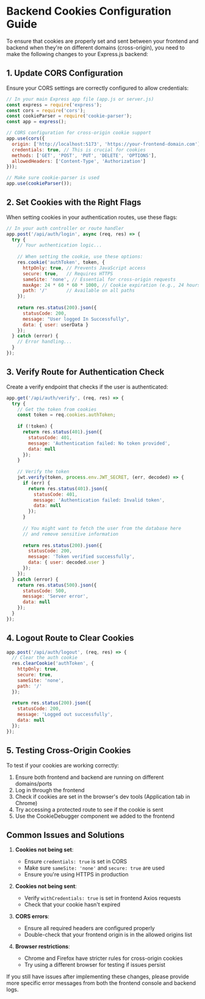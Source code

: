 # Backend Cookies Configuration Guide

To ensure that cookies are properly set and sent between your frontend and backend when they're on different domains (cross-origin), you need to make the following changes to your Express.js backend:

## 1. Update CORS Configuration

Ensure your CORS settings are correctly configured to allow credentials:

```javascript
// In your main Express app file (app.js or server.js)
const express = require('express');
const cors = require('cors');
const cookieParser = require('cookie-parser');
const app = express();

// CORS configuration for cross-origin cookie support
app.use(cors({
  origin: ['http://localhost:5173', 'https://your-frontend-domain.com'],
  credentials: true, // This is crucial for cookies
  methods: ['GET', 'POST', 'PUT', 'DELETE', 'OPTIONS'],
  allowedHeaders: ['Content-Type', 'Authorization']
}));

// Make sure cookie-parser is used
app.use(cookieParser());
```

## 2. Set Cookies with the Right Flags

When setting cookies in your authentication routes, use these flags:

```javascript
// In your auth controller or route handler
app.post('/api/auth/login', async (req, res) => {
  try {
    // Your authentication logic...
    
    // When setting the cookie, use these options:
    res.cookie('authToken', token, {
      httpOnly: true, // Prevents JavaScript access
      secure: true,   // Requires HTTPS
      sameSite: 'none', // Essential for cross-origin requests
      maxAge: 24 * 60 * 60 * 1000, // Cookie expiration (e.g., 24 hours)
      path: '/'       // Available on all paths
    });
    
    return res.status(200).json({
      statusCode: 200,
      message: "User logged In Successfully",
      data: { user: userData }
    });
  } catch (error) {
    // Error handling...
  }
});
```

## 3. Verify Route for Authentication Check

Create a verify endpoint that checks if the user is authenticated:

```javascript
app.get('/api/auth/verify', (req, res) => {
  try {
    // Get the token from cookies
    const token = req.cookies.authToken;
    
    if (!token) {
      return res.status(401).json({ 
        statusCode: 401, 
        message: 'Authentication failed: No token provided',
        data: null 
      });
    }
    
    // Verify the token
    jwt.verify(token, process.env.JWT_SECRET, (err, decoded) => {
      if (err) {
        return res.status(401).json({ 
          statusCode: 401, 
          message: 'Authentication failed: Invalid token',
          data: null 
        });
      }
      
      // You might want to fetch the user from the database here
      // and remove sensitive information
      
      return res.status(200).json({
        statusCode: 200,
        message: 'Token verified successfully',
        data: { user: decoded.user }
      });
    });
  } catch (error) {
    return res.status(500).json({ 
      statusCode: 500, 
      message: 'Server error',
      data: null 
    });
  }
});
```

## 4. Logout Route to Clear Cookies

```javascript
app.post('/api/auth/logout', (req, res) => {
  // Clear the auth cookie
  res.clearCookie('authToken', {
    httpOnly: true,
    secure: true,
    sameSite: 'none',
    path: '/'
  });
  
  return res.status(200).json({
    statusCode: 200,
    message: 'Logged out successfully',
    data: null
  });
});
```

## 5. Testing Cross-Origin Cookies

To test if your cookies are working correctly:

1. Ensure both frontend and backend are running on different domains/ports
2. Log in through the frontend
3. Check if cookies are set in the browser's dev tools (Application tab in Chrome)
4. Try accessing a protected route to see if the cookie is sent
5. Use the CookieDebugger component we added to the frontend

## Common Issues and Solutions

1. **Cookies not being set**: 
   - Ensure `credentials: true` is set in CORS
   - Make sure `sameSite: 'none'` and `secure: true` are used
   - Ensure you're using HTTPS in production

2. **Cookies not being sent**:
   - Verify `withCredentials: true` is set in frontend Axios requests
   - Check that your cookie hasn't expired

3. **CORS errors**:
   - Ensure all required headers are configured properly
   - Double-check that your frontend origin is in the allowed origins list

4. **Browser restrictions**:
   - Chrome and Firefox have stricter rules for cross-origin cookies
   - Try using a different browser for testing if issues persist

If you still have issues after implementing these changes, please provide more specific error messages from both the frontend console and backend logs. 